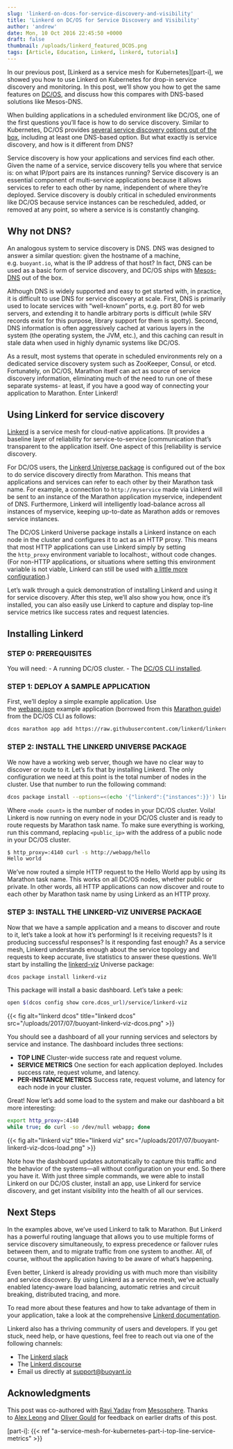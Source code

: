 ```yaml
---
slug: 'linkerd-on-dcos-for-service-discovery-and-visibility'
title: 'Linkerd on DC/OS for Service Discovery and Visibility'
author: 'andrew'
date: Mon, 10 Oct 2016 22:45:50 +0000
draft: false
thumbnail: /uploads/linkerd_featured_DCOS.png
tags: [Article, Education, Linkerd, linkerd, tutorials]
---
```


In our previous post, [Linkerd as a service mesh for
Kubernetes][part-i], we
showed you how to use Linkerd on Kubernetes for drop-in service discovery and
monitoring. In this post, we’ll show you how to get the same features
on [DC/OS](https://dcos.io/), and discuss how this compares with DNS-based
solutions like Mesos-DNS.

When building applications in a scheduled environment like DC/OS, one of the
first questions you’ll face is how to do service discovery. Similar to
Kubernetes, DC/OS provides [several service discovery options out of the
box](https://dcos.io/docs/1.8/usage/service-discovery/), including at least one
DNS-based option. But what exactly is service discovery, and how is it different
from DNS?

Service discovery is how your applications and services find each other. Given
the name of a service, service discovery tells you where that service is: on
what IP/port pairs are its instances running? Service discovery is an essential
component of multi-service applications because it allows services to refer to
each other by name, independent of where they’re deployed. Service discovery is
doubly critical in scheduled environments like DC/OS because service instances
can be rescheduled, added, or removed at any point, so where a service is is
constantly changing.

## Why not DNS?

An analogous system to service discovery is DNS. DNS was designed to answer a
similar question: given the hostname of a machine, e.g. `buoyant.io`, what is
the IP address of that host? In fact, DNS can be used as a basic form of service
discovery, and DC/OS ships
with [Mesos-DNS](https://dcos.io/docs/1.8/usage/service-discovery/mesos-dns/) out
of the box.

Although DNS is widely supported and easy to get started with, in practice, it
is difficult to use DNS for service discovery at scale. First, DNS is primarily
used to locate services with “well-known” ports, e.g. port 80 for web servers,
and extending it to handle arbitrary ports is difficult (while SRV records exist
for this purpose, library support for them is spotty). Second, DNS information
is often aggressively cached at various layers in the system (the operating
system, the JVM, etc.), and this caching can result in stale data when used in
highly dynamic systems like DC/OS.

As a result, most systems that operate in scheduled environments rely on a
dedicated service discovery system such as ZooKeeper, Consul, or etcd.
Fortunately, on DC/OS, Marathon itself can act as source of service discovery
information, eliminating much of the need to run one of these separate systems-
at least, if you have a good way of connecting your application to Marathon.
Enter Linkerd!

## Using Linkerd for service discovery

[Linkerd](https://linkerd.io/) is a service mesh for cloud-native applications.
\[It provides a baseline layer of reliability for service-to-service
\[communication that’s transparent to the application itself. One aspect of this
\[reliability is service discovery.

For DC/OS users, the [Linkerd Universe
package](https://github.com/mesosphere/universe/tree/version-3.x/repo/packages/L/linkerd/6)
is configured out of the box to do service discovery directly from Marathon.
This means that applications and services can refer to each other by their
Marathon task name. For example, a connection to `http://myservice` made via
Linkerd will be sent to an instance of the Marathon application myservice,
independent of DNS. Furthermore, Linkerd will intelligently load-balance across
all instances of myservice, keeping up-to-date as Marathon adds or removes
service instances.

The DC/OS Linkerd Universe package installs a Linkerd instance on each node in
the cluster and configures it to act as an HTTP proxy. This means that most HTTP
applications can use Linkerd simply by setting the `http_proxy` environment
variable to localhost:, without code changes. (For non-HTTP applications, or
situations where setting this environment variable is not viable, Linkerd can
still be used with [a little more
configuration](https://linkerd.io/config/latest/linkerd/).)

Let’s walk through a quick demonstration of installing Linkerd and using it for
service discovery. After this step, we’ll also show you how, once it’s
installed, you can also easily use Linkerd to capture and display top-line
service metrics like success rates and request latencies.

## Installing Linkerd

### STEP 0: PREREQUISITES

You will need: - A running DC/OS cluster. - The [DC/OS CLI
installed](https://dcos.io/docs/1.8/usage/cli/install/).

### STEP 1: DEPLOY A SAMPLE APPLICATION

First, we’ll deploy a simple example application. Use
the [webapp.json][webapp.json] example
application (borrowed from this [Marathon
guide](https://mesosphere.github.io/marathon/docs/native-docker.html)) from the
DC/OS CLI as follows:

```bash
dcos marathon app add https://raw.githubusercontent.com/linkerd/linkerd-examples/master/dcos/webapp.json
```

### STEP 2: INSTALL THE LINKERD UNIVERSE PACKAGE

We now have a working web server, though we have no clear way to discover or
route to it. Let’s fix that by installing Linkerd. The only configuration we
need at this point is the total number of nodes in the cluster. Use that number
to run the following command:

```bash
dcos package install --options=<(echo '{"linkerd":{"instances":}}') linkerd
```

Where `<node count>` is the number of nodes in your DC/OS cluster. Voila!
Linkerd is now running on every node in your DC/OS cluster and is ready to route
requests by Marathon task name. To make sure everything is working, run this
command, replacing `<public_ip>` with the address of a public node in your DC/OS
cluster.

```bash
$ http_proxy=:4140 curl -s http://webapp/hello
Hello world
```

We’ve now routed a simple HTTP request to the Hello World app by using its
Marathon task name. This works on all DC/OS nodes, whether public or private. In
other words, all HTTP applications can now discover and route to each other by
Marathon task name by using Linkerd as an HTTP proxy.

### STEP 3: INSTALL THE LINKERD-VIZ UNIVERSE PACKAGE

Now that we have a sample application and a means to discover and route to it,
let’s take a look at how it’s performing! Is it receiving requests? Is it
producing successful responses? Is it responding fast enough? As a service mesh,
Linkerd understands enough about the service topology and requests to keep
accurate, live statistics to answer these questions. We’ll start by installing
the [linkerd-viz](https://github.com/linkerd/linkerd-viz) Universe package:

```bash
dcos package install linkerd-viz
```

This package will install a basic dashboard. Let’s take a peek:

```bash
open $(dcos config show core.dcos_url)/service/linkerd-viz
```

{{< fig
  alt="linkerd dcos"
  title="linkerd dcos"
  src="/uploads/2017/07/buoyant-linkerd-viz-dcos.png" >}}

You should see a dashboard of all your running services and selectors by service
and instance. The dashboard includes three sections:

- **TOP LINE** Cluster-wide success rate and request volume.
- **SERVICE METRICS** One section for each application deployed. Includes
  success rate, request volume, and latency.
- **PER-INSTANCE METRICS** Success rate, request volume, and latency for each
  node in your cluster.

Great! Now let’s add some load to the system and make our dashboard a bit more
interesting:

```bash
export http_proxy=:4140
while true; do curl -so /dev/null webapp; done
```

{{< fig
  alt="linkerd viz"
  title="linkerd viz"
  src="/uploads/2017/07/buoyant-linkerd-viz-dcos-load.png" >}}

Note how the dashboard updates automatically to capture this traffic and the
behavior of the systems—all without configuration on your end. So there you have
it. With just three simple commands, we were able to install Linkerd on our
DC/OS cluster, install an app, use Linkerd for service discovery, and get
instant visibility into the health of all our services.

## Next Steps

In the examples above, we’ve used Linkerd to talk to Marathon. But Linkerd has a
powerful routing language that allows you to use multiple forms of service
discovery simultaneously, to express precedence or failover rules between them,
and to migrate traffic from one system to another. All, of course, without the
application having to be aware of what’s happening.

Even better, Linkerd is already providing us with much more than visibility and
service discovery. By using Linkerd as a service mesh, we’ve actually enabled
latency-aware load balancing, automatic retries and circuit breaking,
distributed tracing, and more.

To read more about these features and how to take advantage of them in your
application, take a look at the comprehensive [Linkerd
documentation](https://linkerd.io/documentation/).

Linkerd also has a thriving community of users and developers. If you get stuck,
need help, or have questions, feel free to reach out via one of the following
channels:

- The [Linkerd slack](http://slack.linkerd.io/)
- The [Linkerd discourse](https://discourse.linkerd.io/)
- Email us directly at support@buoyant.io

## Acknowledgments

This post was co-authored with [Ravi
Yadav](https://twitter.com/RaaveYadav) from [Mesosphere](https://mesosphere.com/).
Thanks to [Alex Leong](https://twitter.com/adlleong) and [Oliver
Gould](https://twitter.com/olix0r) for feedback on earlier drafts of this post.

[webapp.json]: https://raw.githubusercontent.com/linkerd/linkerd-examples/master/dcos/webapp.json
[part-i]: {{< ref "a-service-mesh-for-kubernetes-part-i-top-line-service-metrics" >}}
